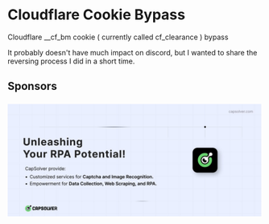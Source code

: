 # Cloudflare Cookie Bypass
Cloudflare __cf_bm cookie ( currently called cf_clearance ) bypass

It probably doesn't have much impact on discord, but I wanted to share the reversing process I did in a short time.

## Sponsors
<h3>
        <a href="https://www.capsolver.com/?utm_source=github&utm_medium=ads&utm_campaign=scraping&utm_term=Cloudflare-Cookie-Bypass">
            <img src="https://raw.githubusercontent.com/Euro-pol/turnaround-api/main/photo_2025-03-18_11-57-05.jpg" alt="Capsolver's Banner">
        </a>
</h3>
